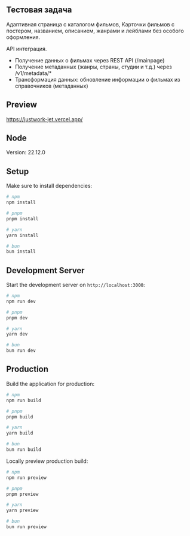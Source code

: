 ## Тестовая задача

Адаптивная страница с каталогом фильмов, Карточки фильмов с постером, названием, описанием, жанрами и лейблами без особого оформления.

API интеграция.
- Получение данных о фильмах через REST API (/mainpage)
- Получение метаданных (жанры, страны, студии и т.д.) через /v1/metadata/*
- Трансформация данных: обновление информации о фильмах из справочников (метаданных)

## Preview

https://justwork-jet.vercel.app/

## Node

Version: 22.12.0

## Setup

Make sure to install dependencies:

```bash
# npm
npm install

# pnpm
pnpm install

# yarn
yarn install

# bun
bun install
```

## Development Server

Start the development server on `http://localhost:3000`:

```bash
# npm
npm run dev

# pnpm
pnpm dev

# yarn
yarn dev

# bun
bun run dev
```

## Production

Build the application for production:

```bash
# npm
npm run build

# pnpm
pnpm build

# yarn
yarn build

# bun
bun run build
```

Locally preview production build:

```bash
# npm
npm run preview

# pnpm
pnpm preview

# yarn
yarn preview

# bun
bun run preview
```
